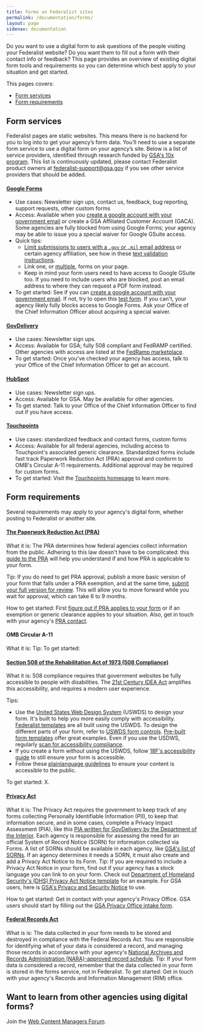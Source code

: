 ```yaml
---
title: Forms on Federalist sites
permalink: /documentation/forms/
layout: page
sidenav: documentation
---
```

Do you want to use a digital form to ask questions of the people visiting your Federalist website? Do you want them to fill out a form with their contact info or feedback? This page provides an overview of existing digital form tools and requirements so you can determine which best apply to your situation and get started.

This pages covers:
* [Form services](#form-services)
* [Form requirements](#form-requirements)

## Form services
Federalist pages are static websites. This means there is no backend for you to log into to get your agency’s form data. You’ll need to use a separate form service to use a digital form on your agency’s site. Below is a list of service providers, identified through research funded by [GSA's 10x program](https://18f.gsa.gov/tags/10x/). This list is continuously updated, please contact Federalist product owners at federalist-support@gsa.gov if you see other service providers that should be added.

#### [Google Forms](https://www.google.com/forms/about/)
- Use cases: Newsletter sign ups, contact us, feedback, bug reporting, support requests, other custom forms
- Access: Available when you [create a google account with your government email](https://accounts.google.com/SignUpWithoutGmail) or create a GSA Affiliated Customer Account (GACA). Some agencies are fully blocked from using Google Forms; your agency may be able to issue you a special waiver for Google GSuite access.
- Quick tips:
  * [Limit submissions to users with a `.gov` or `.mil` email address](https://docs.google.com/forms/d/e/1FAIpQLSePimoF0RkiCP62BSIL_yj0yMXEUePNJ9AabPJqq1Xzbp_GVg/viewform) or certain agency affiliation, see how in these [text validation instructions](https://support.google.com/docs/answer/3378864?hl=en).
  * Link one, or [multiple](https://coe.gsa.gov/connect/contact-us.html#joinus), forms on your page.
  * Keep in mind your form users need to have access to Google GSuite too. If you need to include users who are blocked, post an email address to where they can request a PDF form instead.
- To get started: See if you can [create a google account with your government email](https://accounts.google.com/SignUpWithoutGmail). If not, try to open this [test form](https://docs.google.com/forms/d/e/1FAIpQLSePimoF0RkiCP62BSIL_yj0yMXEUePNJ9AabPJqq1Xzbp_GVg/viewform). If you can't, your agency likely fully blocks access to Google Forms. Ask your Office of the Chief Information Officer about acquiring a special waiver.

#### [GovDelivery](https://granicus.com/solution/govdelivery/)
- Use cases: Newsletter sign ups.
- Access: Available for GSA; fully 508 compliant and FedRAMP certified. Other agencies with access are listed at the [FedRamp marketplace](https://marketplace.fedramp.gov/#/product/govdelivery-communications-cloud?sort=productName&productNameSearch=govdelivery).
- To get started:  Once you've checked your agency has access, talk to your Office of the Chief Information Officer to get an account.

#### [HubSpot](https://www.hubspot.com/)
- Use cases: Newsletter sign ups.
- Access: Available for GSA. May be available for other agencies.
- To get started: Talk to your Office of the Chief Information Officer to find out if you have access.

#### [Touchpoints](https://feedback.usa.gov/touchpoints/)
- Use cases: standardized feedback and contact forms, custom forms
- Access: Available for all federal agencies, including access to Touchpoint's associated generic clearance. Standardized forms include fast track Paperwork Reduction Act (PRA) approval and conform to OMB's Circular A-11 requirements. Additional approval may be required for custom forms.
- To get started: Visit the [Touchpoints homepage](https://feedback.usa.gov/touchpoints/) to learn more.

## Form requirements
Several requirements may apply to your agency's digital form, whether posting to Federalist or another site.

#### [The Paperwork Reduction Act (PRA)](https://digital.gov/resources/paperwork-reduction-act-44-u-s-c-3501-et-seq/)
What it is: The PRA determines how federal agencies collect information from the public. Adhering to this law doesn't have to be complicated: this [guide to the PRA](https://pra.digital.gov/) will help you understand if and how PRA is applicable to your form.

Tip: If you do need to get PRA approval, publish a more basic version of your form that falls under a PRA exemption, and at the same time, [submit your full version for review](https://pra.digital.gov/clearance-process/). This will allow you to move forward while you wait for approval, which can take 6 to 9 months.

How to get started: First [figure out if PRA applies to your form](https://pra.digital.gov/do-i-need-clearance/) or if an exemption or generic clearance applies to your situation. Also, get in touch with your agency's [PRA contact](https://pra.digital.gov/contact/).

#### OMB Circular A-11
What it is:
Tip:
To get started:

#### [Section 508 of the Rehabilitation Act of 1973 (508 Compliance)](https://www.section508.gov/manage/laws-and-policies)
What it is: 508 compliance requires that government websites be fully accessible to people with disabilities. The [21st Century IDEA Act](https://www.congress.gov/bill/115th-congress/house-bill/5759/text) amplifies this accessibility, and requires a modern user experience.

Tips:
- Use the [United States Web Design System](https://designsystem.digital.gov/) (USWDS) to design your form. It's built to help you more easily comply with accessibility. [Federalist templates](https://federalist.18f.gov/documentation/templates/) are all built using the USWDS. To design the different parts of your form, refer to [USWDS form controls](https://designsystem.digital.gov/components/form-controls/). [Pre-built form templates](https://designsystem.digital.gov/components/form-templates/) offer great examples. Even if you use the USDWS, regularly [scan for accessibility compliance](https://accessibility.18f.gov/tools/).
- If you create a form without using the USWDS, follow [18F's accessibility guide](https://accessibility.18f.gov/) to still ensure your form is accessible.
- Follow these [plainlanguage guidelines](https://plainlanguage.gov/guidelines/) to ensure your content is accessible to the public.

To get started: X. 

#### [Privacy Act](https://www.archives.gov/about/laws/privacy-act-1974.html)
What it is: The Privacy Act requires the government to keep track of any forms collecting Personally Identifiable Information (PII), to keep that information secure, and in some cases, complete a Privacy Impact Assessment (PIA), like this [PIA written for GovDelivery by the Department of the Interior](https://www.doi.gov/sites/doi.gov/files/uploads/govdelivery_pia_final_05.31.2017_1.pdf). Each agency is responsible for assessing the need for an official System of Record Notice (SORN) for information collected via Forms. A list of SORNs should be available in each agency, like [GSA's list of SORNs](https://www.gsa.gov/reference/gsa-privacy-program/systems-of-records-privacy-act/system-of-records-notices-sorns-privacy-act). If an agency determines it needs a SORN, it must also create and add a Privacy Act Notice to its Form.
Tip: If you are required to include a Privacy Act Notice in your form, find out if your agency has a stock language you can link to on your form. Check out [Department of Homeland Security's (DHS) Privacy Act Notice template](https://www.dhs.gov/xlibrary/assets/privacy/privacy_guidance_e3.pdf) for an example. For GSA users, here is [GSA's Privacy and Security Notice](https://www.gsa.gov/website-information/privacy-and-security-notice) to use. 

How to get started: Get in contact with your agency's Privacy Office. GSA users should start by filling out the [GSA Privacy Office intake form](https://docs.google.com/forms/d/1fYME9MzhfAYuRiONJEsf1EFS9cmg03jODFq2Y9hkEgs/viewform?edit_requested=true).

#### [Federal Records Act](https://www.archives.gov/about/laws/fed-agencies.html)
What is is: The data collected in your form needs to be stored and destroyed in compliance with the Federal Records Act. You are responsible for identifying what of your data is considered a record, and managing those records in accordance with your agency's [National Archives and Records Administration (NARA)-approved record schedule](https://www.archives.gov/about/laws/fed-agencies.html).
Tip: If your form data is considered a record, remember that the data collected in your form is stored in the forms service, not in Federalist.
To get started: Get in touch with your agency's Records and Information Management (RIM) office.

## Want to learn from other agencies using digital forms?
Join the [Web Content Managers Forum](https://digital.gov/communities/web-content-managers/).
